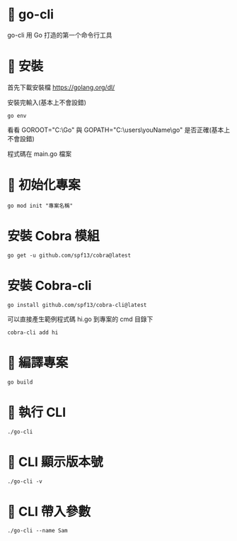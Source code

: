 # 📕 go-cli
go-cli 用 Go 打造的第一个命令行工具

# 📕 安裝
首先下載安裝檔 https://golang.org/dl/

安裝完輸入(基本上不會設錯)
```bash=
go env
```
看看 GOROOT="C:\Go" 與 GOPATH="C:\users\youName\go" 是否正確(基本上不會設錯)

程式碼在 main.go 檔案

# 📕 初始化專案

```shell=
go mod init "專案名稱"
```

# 安裝 Cobra 模組
```shell=
go get -u github.com/spf13/cobra@latest
```

# 安裝 Cobra-cli
```shell=
go install github.com/spf13/cobra-cli@latest
```
可以直接產生範例程式碼 hi.go 到專案的 cmd 目錄下
```shell=
cobra-cli add hi
```

# 📕 編譯專案
```shell=
go build
```

# 📕 執行 CLI
```shell=
./go-cli
```

# 📕 CLI 顯示版本號
```shell=
./go-cli -v
```

# 📕 CLI 帶入參數
```shell=
./go-cli --name Sam
```





